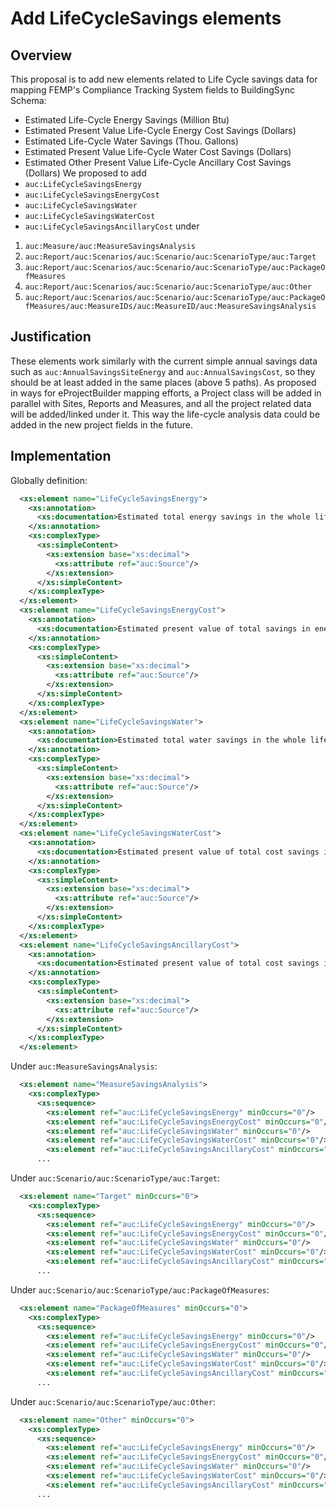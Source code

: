 # Add LifeCycleSavings elements

## Overview

This proposal is to add new elements related to Life Cycle savings data for mapping FEMP's Compliance Tracking System fields to BuildingSync Schema: 
* Estimated Life-Cycle Energy Savings (Million Btu)
* Estimated Present Value Life-Cycle Energy Cost Savings (Dollars)
* Estimated Life-Cycle Water Savings (Thou. Gallons)
* Estimated Present Value Life-Cycle Water Cost Savings (Dollars)
* Estimated Other Present Value Life-Cycle Ancillary Cost Savings (Dollars)
We proposed to add
* `auc:LifeCycleSavingsEnergy`
* `auc:LifeCycleSavingsEnergyCost`
* `auc:LifeCycleSavingsWater`
* `auc:LifeCycleSavingsWaterCost`
* `auc:LifeCycleSavingsAncillaryCost`
under 
1. `auc:Measure/auc:MeasureSavingsAnalysis`
2. `auc:Report/auc:Scenarios/auc:Scenario/auc:ScenarioType/auc:Target`
3. `auc:Report/auc:Scenarios/auc:Scenario/auc:ScenarioType/auc:PackageOfMeasures`
4. `auc:Report/auc:Scenarios/auc:Scenario/auc:ScenarioType/auc:Other`
5. `auc:Report/auc:Scenarios/auc:Scenario/auc:ScenarioType/auc:PackageOfMeasures/auc:MeasureIDs/auc:MeasureID/auc:MeasureSavingsAnalysis`

## Justification

These elements work similarly with the current simple annual savings data such as `auc:AnnualSavingsSiteEnergy` and `auc:AnnualSavingsCost`, so they should be at least added in the same places (above 5 paths). 
As proposed in ways for eProjectBuilder mapping efforts, a Project class will be added in parallel with Sites, Reports and Measures, and all the project related data will be added/linked under it. This way the life-cycle analysis data could be added in the new project fields in the future. 

## Implementation
Globally definition:
```xml
  <xs:element name="LifeCycleSavingsEnergy">
    <xs:annotation>
      <xs:documentation>Estimated total energy savings in the whole life cycle (MMBtu)</xs:documentation>
    </xs:annotation>
    <xs:complexType>
      <xs:simpleContent>
        <xs:extension base="xs:decimal">
          <xs:attribute ref="auc:Source"/>
        </xs:extension>
      </xs:simpleContent>
    </xs:complexType>
  </xs:element>
  <xs:element name="LifeCycleSavingsEnergyCost">
    <xs:annotation>
      <xs:documentation>Estimated present value of total savings in energy costs in the whole life cycle ($)</xs:documentation>
    </xs:annotation>
    <xs:complexType>
      <xs:simpleContent>
        <xs:extension base="xs:decimal">
          <xs:attribute ref="auc:Source"/>
        </xs:extension>
      </xs:simpleContent>
    </xs:complexType>
  </xs:element>
  <xs:element name="LifeCycleSavingsWater">
    <xs:annotation>
      <xs:documentation>Estimated total water savings in the whole life cycle (gal)</xs:documentation>
    </xs:annotation>
    <xs:complexType>
      <xs:simpleContent>
        <xs:extension base="xs:decimal">
          <xs:attribute ref="auc:Source"/>
        </xs:extension>
      </xs:simpleContent>
    </xs:complexType>
  </xs:element>
  <xs:element name="LifeCycleSavingsWaterCost">
    <xs:annotation>
      <xs:documentation>Estimated present value of total cost savings in water costs in the whole life cycle ($)</xs:documentation>
    </xs:annotation>
    <xs:complexType>
      <xs:simpleContent>
        <xs:extension base="xs:decimal">
          <xs:attribute ref="auc:Source"/>
        </xs:extension>
      </xs:simpleContent>
    </xs:complexType>
  </xs:element>
  <xs:element name="LifeCycleSavingsAncillaryCost">
    <xs:annotation>
      <xs:documentation>Estimated present value of total cost savings in ancillary/other costs in the whole life cycle ($)</xs:documentation>
    </xs:annotation>
    <xs:complexType>
      <xs:simpleContent>
        <xs:extension base="xs:decimal">
          <xs:attribute ref="auc:Source"/>
        </xs:extension>
      </xs:simpleContent>
    </xs:complexType>
  </xs:element>
```
Under `auc:MeasureSavingsAnalysis`:
```xml
  <xs:element name="MeasureSavingsAnalysis">
    <xs:complexType>
      <xs:sequence>
        <xs:element ref="auc:LifeCycleSavingsEnergy" minOccurs="0"/>
        <xs:element ref="auc:LifeCycleSavingsEnergyCost" minOccurs="0"/>
        <xs:element ref="auc:LifeCycleSavingsWater" minOccurs="0"/>
        <xs:element ref="auc:LifeCycleSavingsWaterCost" minOccurs="0"/>
        <xs:element ref="auc:LifeCycleSavingsAncillaryCost" minOccurs="0"/>
      ...
```
Under `auc:Scenario/auc:ScenarioType/auc:Target`:
```xml
  <xs:element name="Target" minOccurs="0">
    <xs:complexType>
      <xs:sequence>
        <xs:element ref="auc:LifeCycleSavingsEnergy" minOccurs="0"/>
        <xs:element ref="auc:LifeCycleSavingsEnergyCost" minOccurs="0"/>
        <xs:element ref="auc:LifeCycleSavingsWater" minOccurs="0"/>
        <xs:element ref="auc:LifeCycleSavingsWaterCost" minOccurs="0"/>
        <xs:element ref="auc:LifeCycleSavingsAncillaryCost" minOccurs="0"/>
      ...
```
Under `auc:Scenario/auc:ScenarioType/auc:PackageOfMeasures`:
```xml
  <xs:element name="PackageOfMeasures" minOccurs="0">
    <xs:complexType>
      <xs:sequence>
        <xs:element ref="auc:LifeCycleSavingsEnergy" minOccurs="0"/>
        <xs:element ref="auc:LifeCycleSavingsEnergyCost" minOccurs="0"/>
        <xs:element ref="auc:LifeCycleSavingsWater" minOccurs="0"/>
        <xs:element ref="auc:LifeCycleSavingsWaterCost" minOccurs="0"/>
        <xs:element ref="auc:LifeCycleSavingsAncillaryCost" minOccurs="0"/>
      ...
```
Under `auc:Scenario/auc:ScenarioType/auc:Other`:
```xml
  <xs:element name="Other" minOccurs="0">
    <xs:complexType>
      <xs:sequence>
        <xs:element ref="auc:LifeCycleSavingsEnergy" minOccurs="0"/>
        <xs:element ref="auc:LifeCycleSavingsEnergyCost" minOccurs="0"/>
        <xs:element ref="auc:LifeCycleSavingsWater" minOccurs="0"/>
        <xs:element ref="auc:LifeCycleSavingsWaterCost" minOccurs="0"/>
        <xs:element ref="auc:LifeCycleSavingsAncillaryCost" minOccurs="0"/>
      ...
```
